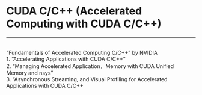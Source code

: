 # CUDA C/C++ (Accelerated Computing with CUDA C/C++)
-------------------------------------------------------------------------------------------

<br>
            “Fundamentals of Accelerated Computing C/C++” by NVIDIA




<br>
            1. “Accelerating Applications with CUDA C/C++”
<br>
            2. “Managing Accelerated Application，Memory with CUDA Unified Memory and nsys”
<br>
            3. “Asynchronous Streaming, and Visual Profiling for Accelerated Applications with CUDA C/C++
